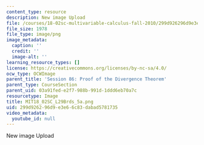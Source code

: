 ```yaml
---
content_type: resource
description: New image Upload
file: /courses/18-02sc-multivariable-calculus-fall-2010/299d926296d9e3e66c83dabad5781735_MIT18_02SC_L29Brds_5a.png
file_size: 1978
file_type: image/png
image_metadata:
  caption: ''
  credit: ''
  image-alt: ''
learning_resource_types: []
license: https://creativecommons.org/licenses/by-nc-sa/4.0/
ocw_type: OCWImage
parent_title: 'Session 86: Proof of the Divergence Theorem'
parent_type: CourseSection
parent_uid: 03a91fed-e2f7-988b-991d-1ddd6eb70a7c
resourcetype: Image
title: MIT18_02SC_L29Brds_5a.png
uid: 299d9262-96d9-e3e6-6c83-dabad5781735
video_metadata:
  youtube_id: null
---
```

New image Upload